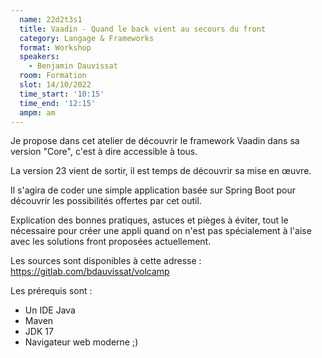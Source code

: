 ```yaml
---
  name: 22d2t3s1
  title: Vaadin - Quand le back vient au secours du front
  category: Langage & Frameworks
  format: Workshop
  speakers: 
    - Benjamin Dauvissat
  room: Formation
  slot: 14/10/2022
  time_start: '10:15'
  time_end: '12:15'
  ampm: am
---
```

Je propose dans cet atelier de découvrir le framework Vaadin dans sa version "Core", c'est à dire accessible à tous.

La version 23 vient de sortir, il est temps de découvrir sa mise en œuvre.

Il s'agira de coder une simple application basée sur Spring Boot pour découvrir les possibilités offertes par cet outil.

Explication des bonnes pratiques, astuces et pièges à éviter, tout le nécessaire pour créer une appli quand on n'est pas spécialement à l'aise avec les solutions front proposées actuellement.

Les sources sont disponibles à cette adresse : https://gitlab.com/bdauvissat/volcamp

Les prérequis sont :  
- Un IDE Java 
- Maven 
- JDK 17 
- Navigateur web moderne ;) 
